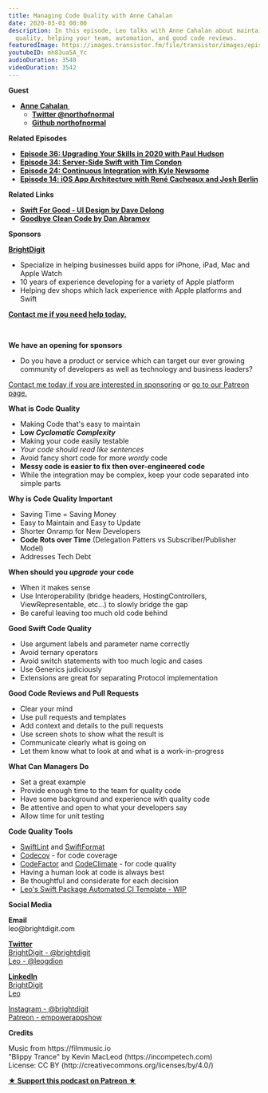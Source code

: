```yaml
---
title: Managing Code Quality with Anne Cahalan
date: 2020-03-01 00:00
description: In this episode, Leo talks with Anne Cahalan about maintaining good code
  quality, helping your team, automation, and good code reviews.
featuredImage: https://images.transistor.fm/file/transistor/images/episode/199010/full_1582306595-artwork.jpg
youtubeID: mh83ua5A_Yc
audioDuration: 3540
videoDuration: 3542
---
```

<p><b>Guest</b></p><ul><li>
<a href="https://twitter.com/northofnormal"><strong>Anne Cahalan </strong></a><ul>
<li><a href="https://twitter.com/northofnormal"><strong>Twitter @northofnormal</strong></a></li>
<li><a href="https://github.com/northofnormal"><strong>Github northofnormal</strong></a></li>
</ul>
</li></ul><p><b>Related Episodes</b></p><ul>
<li><a href="https://share.transistor.fm/s/eba8ef64"><strong>Episode 36: Upgrading Your Skills in 2020 with Paul Hudson</strong></a></li>
<li><a href="https://share.transistor.fm/s/bf0516f2"><strong>Episode 34: Server-Side Swift with Tim Condon</strong></a></li>
<li>
<a href="https://share.transistor.fm/s/a14f868f"><strong>Episode 24: Continuous Integration with Kyle Newsome</strong></a> </li>
<li><a href="https://share.transistor.fm/s/7247db7e"><strong>Episode 14: iOS App Architecture with René Cacheaux and Josh Berlin</strong></a></li>
</ul><p><b>Related Links</b></p><ul>
<li><a href="https://www.swiftforgood.com/#authors"><strong>Swift For Good - UI Design by Dave Delong</strong></a></li>
<li><a href="https://overreacted.io/goodbye-clean-code/"><strong>Goodbye Clean Code by Dan Abramov</strong></a></li>
</ul><p><b>Sponsors</b></p><p><a href="https://brightdigit.com/"><strong>BrightDigit</strong></a></p><ul>
<li>Specialize in helping businesses build apps for iPhone, iPad, Mac and Apple Watch</li>
<li>10 years of experience developing for a variety of Apple platform</li>
<li>Helping dev shops which lack experience with Apple platforms and Swift</li>
</ul><p><a href="https://brightdigit.com/contact/"><strong>Contact me if you need help today.</strong></a></p><p><br></p><p><strong>We have an opening for sponsors</strong></p><ul><li>Do you have a product or service which can target our ever growing community of developers as well as technology and business leaders? </li></ul><p><a href="https://brightdigit.com/contact/">Contact me today if you are interested in sponsoring</a> or <a href="https://www.patreon.com/empowerappsshow">go to our Patreon page.</a></p><p><b>What is Code Quality</b></p><ul>
<li>Making Code that's easy to maintain</li>
<li>
<strong>Low </strong><strong><em>Cyclomatic Complexity</em></strong>
</li>
<li>Making your code easily testable</li>
<li><em>Your code should read like sentences</em></li>
<li>Avoid fancy short code for more <em>wordy </em>code</li>
<li><strong>Messy code is easier to fix then over-engineered code</strong></li>
<li>While the integration may be complex, keep your code separated into simple parts </li>
</ul><p><b>Why is Code Quality Important</b></p><ul>
<li>Saving Time = Saving Money</li>
<li>Easy to Maintain and Easy to Update</li>
<li>Shorter Onramp for New Developers</li>
<li>
<strong>Code Rots over Time</strong> (Delegation Patters vs Subscriber/Publisher Model)</li>
<li>Addresses Tech Debt</li>
</ul><p><b>When should you <em>upgrade </em>your code</b></p><ul>
<li>When it makes sense</li>
<li>Use Interoperability (bridge headers, HostingControllers, ViewRepresentable, etc...) to slowly bridge the gap</li>
<li>Be careful leaving too much old code behind</li>
</ul><p><b>Good Swift Code Quality</b></p><ul>
<li>Use argument labels and parameter name correctly</li>
<li>Avoid ternary operators</li>
<li>Avoid switch statements with too much logic and cases</li>
<li>Use Generics judiciously</li>
<li>Extensions are great for separating Protocol implementation</li>
</ul><p><b>Good Code Reviews and Pull Requests</b></p><ul>
<li>Clear your mind</li>
<li>Use pull requests and templates</li>
<li>Add context and details to the pull requests</li>
<li>Use screen shots to show what the result is</li>
<li>Communicate clearly what is going on</li>
<li>Let them know what to look at and what is a work-in-progress</li>
</ul><p><b>What Can Managers Do</b></p><ul>
<li>Set a great example </li>
<li>Provide enough time to the team for quality code</li>
<li>Have some background and experience with quality code</li>
<li>Be attentive and open to what your developers say</li>
<li>Allow time for unit testing</li>
</ul><p><b>Code Quality Tools</b></p><ul>
<li>
<a href="https://github.com/realm/SwiftLint">SwiftLint</a> and <a href="https://github.com/nicklockwood/SwiftFormat">SwiftFormat</a>
</li>
<li>
<a href="https://codecov.io">Codecov</a> - for code coverage</li>
<li>
<a href="https://www.codefactor.io/">CodeFactor</a> and <a href="https://codeclimate.com">CodeClimate</a> - for code quality</li>
<li>Having a human look at code is always best</li>
<li>Be thoughtful and considerate for each decision</li>
<li><a href="https://github.com/brightdigit/EggSeed">Leo's Swift Package Automated CI Template - WIP</a></li>
</ul><p><b>Social Media</b></p><p><strong>Email</strong><br>leo@brightdigit.com</p><p><a href="https://twitter.com/brightdigit"><strong>Twitter </strong><br>BrightDigit - @brightdigit</a><br><a href="https://twitter.com/leogdion">Leo - @leogdion</a></p><p><a href="https://www.linkedin.com/company/bright-digit"><strong>LinkedIn</strong><br>BrightDigit</a><br><a href="https://www.linkedin.com/in/leogdion/">Leo</a></p><p><a href="https://www.instagram.com/brightdigit/">Instagram - @brightdigit</a><br><a href="https://www.patreon.com/empowerappsshow">Patreon - empowerappshow</a></p><p><b>Credits</b></p><p>Music from https://filmmusic.io<br>"Blippy Trance" by Kevin MacLeod (https://incompetech.com)<br>License: CC BY (http://creativecommons.org/licenses/by/4.0/)</p><p><strong><a rel="payment" title="★ Support this podcast on Patreon ★" href="https://www.patreon.com/empowerappsshow">★ Support this podcast on Patreon ★</a></strong></p>
      